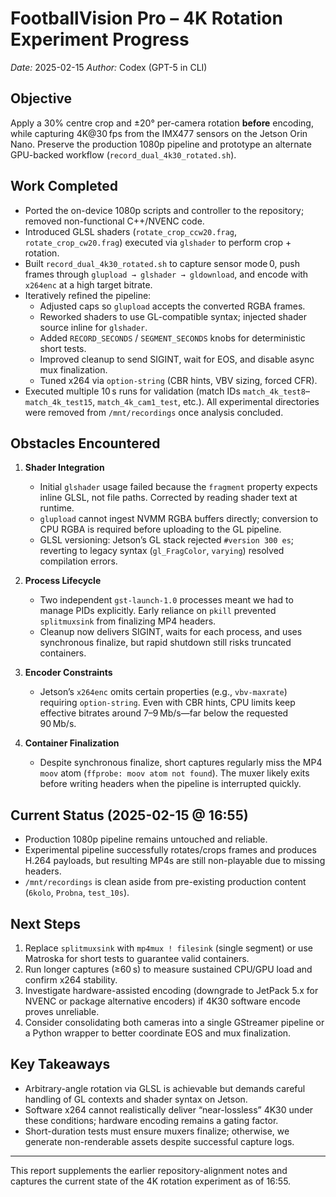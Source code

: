 # FootballVision Pro – 4K Rotation Experiment Progress

_Date:_ 2025-02-15
_Author:_ Codex (GPT-5 in CLI)

## Objective
Apply a 30% centre crop and ±20° per-camera rotation **before** encoding, while capturing 4K@30 fps from the IMX477 sensors on the Jetson Orin Nano. Preserve the production 1080p pipeline and prototype an alternate GPU-backed workflow (`record_dual_4k30_rotated.sh`).

## Work Completed
- Ported the on-device 1080p scripts and controller to the repository; removed non-functional C++/NVENC code.
- Introduced GLSL shaders (`rotate_crop_ccw20.frag`, `rotate_crop_cw20.frag`) executed via `glshader` to perform crop + rotation.
- Built `record_dual_4k30_rotated.sh` to capture sensor mode 0, push frames through `glupload → glshader → gldownload`, and encode with `x264enc` at a high target bitrate.
- Iteratively refined the pipeline:
  - Adjusted caps so `glupload` accepts the converted RGBA frames.
  - Reworked shaders to use GL-compatible syntax; injected shader source inline for `glshader`.
  - Added `RECORD_SECONDS` / `SEGMENT_SECONDS` knobs for deterministic short tests.
  - Improved cleanup to send SIGINT, wait for EOS, and disable async mux finalization.
  - Tuned x264 via `option-string` (CBR hints, VBV sizing, forced CFR).
- Executed multiple 10 s runs for validation (match IDs `match_4k_test8`–`match_4k_test15`, `match_4k_cam1_test`, etc.). All experimental directories were removed from `/mnt/recordings` once analysis concluded.

## Obstacles Encountered
1. **Shader Integration**
   - Initial `glshader` usage failed because the `fragment` property expects inline GLSL, not file paths. Corrected by reading shader text at runtime.
   - `glupload` cannot ingest NVMM RGBA buffers directly; conversion to CPU RGBA is required before uploading to the GL pipeline.
   - GLSL versioning: Jetson’s GL stack rejected `#version 300 es`; reverting to legacy syntax (`gl_FragColor`, `varying`) resolved compilation errors.

2. **Process Lifecycle**
   - Two independent `gst-launch-1.0` processes meant we had to manage PIDs explicitly. Early reliance on `pkill` prevented `splitmuxsink` from finalizing MP4 headers.
   - Cleanup now delivers SIGINT, waits for each process, and uses synchronous finalize, but rapid shutdown still risks truncated containers.

3. **Encoder Constraints**
   - Jetson’s `x264enc` omits certain properties (e.g., `vbv-maxrate`) requiring `option-string`. Even with CBR hints, CPU limits keep effective bitrates around 7–9 Mb/s—far below the requested 90 Mb/s.

4. **Container Finalization**
   - Despite synchronous finalize, short captures regularly miss the MP4 `moov` atom (`ffprobe: moov atom not found`). The muxer likely exits before writing headers when the pipeline is interrupted quickly.

## Current Status (2025-02-15 @ 16:55)
- Production 1080p pipeline remains untouched and reliable.
- Experimental pipeline successfully rotates/crops frames and produces H.264 payloads, but resulting MP4s are still non-playable due to missing headers.
- `/mnt/recordings` is clean aside from pre-existing production content (`6kolo`, `Probna`, `test_10s`).

## Next Steps
1. Replace `splitmuxsink` with `mp4mux ! filesink` (single segment) or use Matroska for short tests to guarantee valid containers.
2. Run longer captures (≥60 s) to measure sustained CPU/GPU load and confirm x264 stability.
3. Investigate hardware-assisted encoding (downgrade to JetPack 5.x for NVENC or package alternative encoders) if 4K30 software encode proves unreliable.
4. Consider consolidating both cameras into a single GStreamer pipeline or a Python wrapper to better coordinate EOS and mux finalization.

## Key Takeaways
- Arbitrary-angle rotation via GLSL is achievable but demands careful handling of GL contexts and shader syntax on Jetson.
- Software x264 cannot realistically deliver “near-lossless” 4K30 under these conditions; hardware encoding remains a gating factor.
- Short-duration tests must ensure muxers finalize; otherwise, we generate non-renderable assets despite successful capture logs.

---
This report supplements the earlier repository-alignment notes and captures the current state of the 4K rotation experiment as of 16:55.
